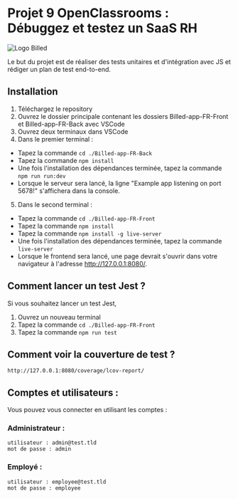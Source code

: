 # Projet 9 OpenClassrooms : Débuggez et testez un SaaS RH

![Logo Billed](https://user.oc-static.com/upload/2020/08/14/1597396368627_image2.png)

Le but du projet est de réaliser des tests unitaires et d'intégration avec JS et rédiger un plan de test end-to-end.

## Installation
1. Téléchargez le repository
2. Ouvrez le dossier principale contenant les dossiers Billed-app-FR-Front et Billed-app-FR-Back avec VSCode
3. Ouvrez deux terminaux dans VSCode
4. Dans le premier terminal :
- Tapez la commande `cd ./Billed-app-FR-Back`
- Tapez la commande `npm install`
- Une fois l'installation des dépendances terminée, tapez la commande `npm run run:dev`
- Lorsque le serveur sera lancé, la ligne "Example app listening on port 5678!" s'affichera dans la console.
5. Dans le second terminal :
- Tapez la commande `cd ./Billed-app-FR-Front`
- Tapez la commande `npm install`
- Tapez la commande `npm install -g live-server`
- Une fois l'installation des dépendances terminée, tapez la commande `live-server`
- Lorsque le frontend sera lancé, une page devrait s'ouvrir dans votre navigateur à l'adresse http://127.0.0.1:8080/.


## Comment lancer un test Jest ?
Si vous souhaitez lancer un test Jest, 
1. Ouvrez un nouveau terminal
2. Tapez la commande `cd ./Billed-app-FR-Front`
3. Tapez la commande `npm run test`

## Comment voir la couverture de test ?
`http://127.0.0.1:8080/coverage/lcov-report/`

## Comptes et utilisateurs :
Vous pouvez vous connecter en utilisant les comptes :

### Administrateur : 
```
utilisateur : admin@test.tld 
mot de passe : admin
```
### Employé :
```
utilisateur : employee@test.tld
mot de passe : employee
```